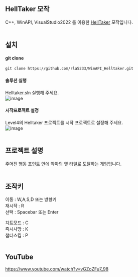 ## HellTaker 모작
C++, WinAPI, VisualStudio2022 를 이용한 [HellTaker](https://store.steampowered.com/app/1289310/Helltaker/) 모작입니다.
<br/><br/>

## 설치
#### git clone
```
git clone https://github.com/rla5233/WinAPI_Helltaker.git
```

#### 솔루션 실행
Helltaker.sln 실행해 주세요.   
![image](https://github.com/user-attachments/assets/1e8b449d-9aa1-4355-865c-584fedb19b23)

#### 시작프로젝트 설정
Level4의 Helltaker 프로젝트를 시작 프로젝트로 설정해 주세요.   
![image](https://github.com/user-attachments/assets/6738df5c-748e-4793-aadf-20caefc37540)
<br/><br/>

## 프로젝트 설명
주어진 행동 포인트 안에 악마의 옆 타일로 도달하는 게임입니다.
<br/><br/>

## 조작키
이동 : W,A,S,D 또는 방향키   
재시작 : R   
선택 : Spacebar 또는 Enter

치트모드 : C   
즉시사망 : K   
챕터스킵 : P
<br/><br/>

## YouTube
https://www.youtube.com/watch?v=vGZoZFu7_98
